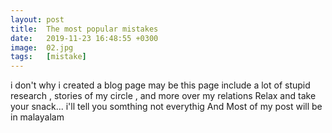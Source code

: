 ```yaml
---
layout: post
title:  The most popular mistakes
date:   2019-11-23 16:48:55 +0300
image:  02.jpg
tags:   [mistake]
---
```

i don't why i created a blog page may be this page include a lot of stupid research , stories of my circle , and more over my relations
Relax and take your snack... i'll tell you somthing not everythig 
And Most of my post will be in malayalam 
